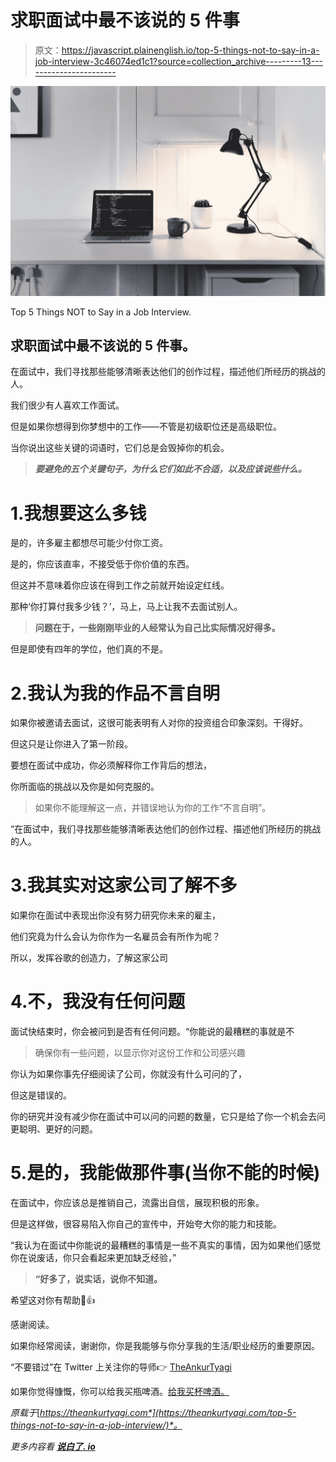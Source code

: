 # 求职面试中最不该说的 5 件事

> 原文：<https://javascript.plainenglish.io/top-5-things-not-to-say-in-a-job-interview-3c46074ed1c1?source=collection_archive---------13----------------------->

![](img/ad7aefc0eb88ad0bcd3c82e4a4a5e74b.png)

Top 5 Things NOT to Say in a Job Interview.

## 求职面试中最不该说的 5 件事。

在面试中，我们寻找那些能够清晰表达他们的创作过程，描述他们所经历的挑战的人。

我们很少有人喜欢工作面试。

但是如果你想得到你梦想中的工作——不管是初级职位还是高级职位。

当你说出这些关键的词语时，它们总是会毁掉你的机会。

> ***要避免的五个关键句子，为什么它们如此不合适，以及应该说些什么。***

# 1.我想要这么多钱

是的，许多雇主都想尽可能少付你工资。

是的，你应该直率，不接受低于你价值的东西。

但这并不意味着你应该在得到工作之前就开始设定红线。

那种‘你打算付我多少钱？’，马上，马上让我不去面试别人。

> **问题在于，一些刚刚毕业的人经常认为自己比实际情况好得多。**

但是即使有四年的学位，他们真的不是。

# 2.我认为我的作品不言自明

如果你被邀请去面试，这很可能表明有人对你的投资组合印象深刻。干得好。

但这只是让你进入了第一阶段。

要想在面试中成功，你必须解释你工作背后的想法，

你所面临的挑战以及你是如何克服的。

> 如果你不能理解这一点，并错误地认为你的工作“不言自明”。

“在面试中，我们寻找那些能够清晰表达他们的创作过程、描述他们所经历的挑战的人。

# 3.我其实对这家公司了解不多

如果你在面试中表现出你没有努力研究你未来的雇主，

他们究竟为什么会认为你作为一名雇员会有所作为呢？

所以，发挥谷歌的创造力，了解这家公司

# 4.不，我没有任何问题

面试快结束时，你会被问到是否有任何问题。“你能说的最糟糕的事就是不

> 确保你有一些问题，以显示你对这份工作和公司感兴趣

你认为如果你事先仔细阅读了公司，你就没有什么可问的了，

但这是错误的。

你的研究并没有减少你在面试中可以问的问题的数量，它只是给了你一个机会去问更聪明、更好的问题。

# 5.是的，我能做那件事(当你不能的时候)

在面试中，你应该总是推销自己，流露出自信，展现积极的形象。

但是这样做，很容易陷入你自己的宣传中，开始夸大你的能力和技能。

“我认为在面试中你能说的最糟糕的事情是一些不真实的事情，因为如果他们感觉你在说废话，你只会看起来更加缺乏经验，”

> **“好多了，说实话，说你不知道。**

希望这对你有帮助💙👍

感谢阅读。

如果你经常阅读，谢谢你，你是我能够与你分享我的生活/职业经历的重要原因。

“不要错过”在 Twitter 上关注你的导师👉 [TheAnkurTyagi](https://twitter.com/TheAnkurTyagi)

如果你觉得慷慨，你可以给我买瓶啤酒。[给我买杯啤酒。](https://www.buymeacoffee.com/ankurtyagi)

*原载于*[*https://theankurtyagi.com*](https://theankurtyagi.com/top-5-things-not-to-say-in-a-job-interview/)*。*

*更多内容看* [***说白了. io***](http://plainenglish.io/)